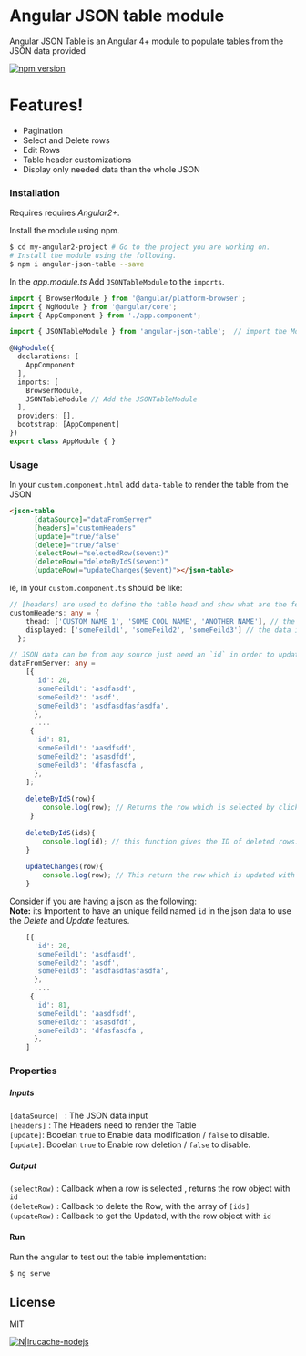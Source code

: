 # Angular JSON table module

Angular JSON Table is an Angular 4+ module to populate tables from the JSON data provided

[![npm version](https://badge.fury.io/js/angular-json-table.svg)](https://badge.fury.io/js/angular-json-table)

# Features!
  - Pagination
  - Select and Delete rows
  - Edit Rows
  - Table header customizations
  - Display only needed data than the whole JSON




### Installation

Requires requires *Angular2+*.

Install the module using npm.

```sh
$ cd my-angular2-project # Go to the project you are working on.
# Install the module using the following.
$ npm i angular-json-table --save
```

In the *app.module.ts*
Add ```JSONTableModule``` to the ```imports```.

```ts
import { BrowserModule } from '@angular/platform-browser';
import { NgModule } from '@angular/core';
import { AppComponent } from './app.component';

import { JSONTableModule } from 'angular-json-table';  // import the Module.

@NgModule({
  declarations: [
    AppComponent
  ],
  imports: [
    BrowserModule,
    JSONTableModule // Add the JSONTableModule
  ],
  providers: [],
  bootstrap: [AppComponent]
})
export class AppModule { }
```

### Usage


In your ```custom.component.html``` add ```data-table``` to render the table from the JSON

```html
<json-table 
      [dataSource]="dataFromServer"
      [headers]="customHeaders"
      [update]="true/false"
      [delete]="true/false"
      (selectRow)="selectedRow($event)"
      (deleteRow)="deleteByIdS($event)"
      (updateRow)="updateChanges($event)"></json-table>
```

ie, in your ```custom.component.ts```  should be like:

```ts
// [headers] are used to define the table head and show what are the feilds required.
customHeaders: any = {
    thead: ['CUSTOM NAME 1', 'SOME COOL NAME', 'ANOTHER NAME'], // the Column Name in table head.
    displayed: ['someFeild1', 'someFeild2', 'someFeild3'] // the data it should populate in table.
  };

// JSON data can be from any source just need an `id` in order to update and delete. 
dataFromServer: any =
    [{
      'id': 20,
      'someFeild1': 'asdfasdf',
      'someFeild2': 'asdf',
      'someFeild3': 'asdfasdfasfasdfa',
      },
      ....
     {
      'id': 81,
      'someFeild1': 'aasdfsdf',
      'someFeild2': 'asasdfdf',
      'someFeild3': 'dfasfasdfa',
      }, 
    ];
    
    deleteByIdS(row){
        console.log(row); // Returns the row which is selected by clicking.
     }
     
    deleteByIdS(ids){
        console.log(id); // this function gives the ID of deleted rows.. as an array
    }
    
    updateChanges(row){
        console.log(row); // This return the row which is updated with the id.
    }
```

Consider if you are having a json as the following:<br>
**Note:** its Importent to have an unique feild named  ```id``` in the json data to use the *Delete* and *Update* features.

```js
    [{
      'id': 20,
      'someFeild1': 'asdfasdf',
      'someFeild2': 'asdf',
      'someFeild3': 'asdfasdfasfasdfa',
      },
      ....
     {
      'id': 81,
      'someFeild1': 'aasdfsdf',
      'someFeild2': 'asasdfdf',
      'someFeild3': 'dfasfasdfa',
      }, 
    ]
```

### Properties
##### Inputs
```[dataSource] ``` : The JSON data input <br>
```[headers]``` : The Headers need to render the Table <br>
```[update]```: Booelan ```true``` to Enable data modification / ```false``` to disable.<br>
```[update]```: Booelan ```true``` to Enable row deletion / ```false``` to disable.<br>

##### Output

```(selectRow)``` : Callback when a row is selected , returns the row object with ```id```<br>
```(deleteRow)``` : Callback to delete the Row, with the array of `[ids]`<br>
```(updateRow)``` : Callback to get the Updated, with the row object with ```id```<br>


#### Run
Run the angular to test out the table implementation:
```sh
$ ng serve
```



License
----

MIT

[![N|lrucache-nodejs](https://img.shields.io/badge/with%20🖤-%20Siv%20S-red.svg?longCache=true&style=popout-square)](https://sivsivsree.github.io)

